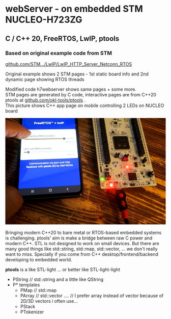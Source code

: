 # webServer - on embedded STM NUCLEO-H723ZG
## C / C++ 20, FreeRTOS, LwIP, ptools

### Based on original example code from STM 
[github.com/STM.../LwIP/LwIP_HTTP_Server_Netconn_RTOS](https://github.com/STMicroelectronics/STM32CubeH7/tree/master/Projects/NUCLEO-H723ZG/Applications/LwIP/LwIP_HTTP_Server_Netconn_RTOS)

Original example shows 2 STM pages - 1st static board info and 2nd dynamic page showing RTOS threads

Modified code h7webserver shows same pages + some more. <br/> 
STM pages are generated by C code, interactive pages are from C++20 ptools at [github.com/okl-tools/ptools](https://github.com/okl-tools/ptools) .<br/>
This picture shows C++ app page on mobile controlling 2 LEDs on NUCLEO board

![mobile-controls.jpg](mobile-controls.jpg)


Bringing modern C++20 to bare metal or RTOS-based embedded systems is challenging.
ptools' aim is make a bridge between raw C power and modern C++.
STL is not designed to work on small devices. But there are many good things like
std::string, std::map, std::vector, ... we don't really want to miss.
Specially if you come from C++ desktop/frontend/backend developing to embedded world.

**ptools** is a like STL-light ... or better like STL-light-light

- PString //  std::string and a little like QString 
- P* templates
  - PMap // std::map
  - PArray // std::vector .... // I prefer array instead of vector because of 2D/3D vectors i often use...
  - PStack
  - PTokenizer
  







